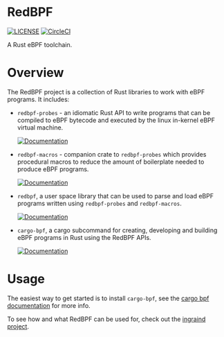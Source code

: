 RedBPF
======

[![LICENSE](https://img.shields.io/badge/license-GPLv3-blue.svg)](LICENSE)
[![CircleCI](https://circleci.com/gh/redsift/redbpf.svg?style=shield)](https://circleci.com/gh/redsift/redbpf)

A Rust eBPF toolchain.

# Overview

The RedBPF project is a collection of Rust libraries to work with eBPF
programs. It includes:

- `redbpf-probes` - an idiomatic Rust API to write programs that can be
compiled to eBPF bytecode and executed by the linux in-kernel eBPF virtual
machine.
    
    [![Documentation](https://img.shields.io/badge/docs-latest-red.svg)](https://redsift.github.io/rust/redbpf/doc/redbpf_probes/)

- `redbpf-macros` - companion crate to `redbpf-probes` which provides
procedural macros to reduce the amount of boilerplate needed to produce eBPF
programs.

    [![Documentation](https://img.shields.io/badge/docs-latest-red.svg)](https://redsift.github.io/rust/redbpf/doc/redbpf_macros/)

- `redbpf`, a user space library that can be used to parse and load eBPF
programs written using `redbpf-probes` and `redbpf-macros`.

    [![Documentation](https://img.shields.io/badge/docs-latest-red.svg)](https://redsift.github.io/rust/redbpf/doc/redbpf/)

- `cargo-bpf`, a cargo subcommand for creating, developing and building eBPF
programs in Rust using the RedBPF APIs.
    
    [![Documentation](https://img.shields.io/badge/docs-latest-red.svg)](https://redsift.github.io/rust/redbpf/doc/cargo_bpf/)

# Usage

The easiest way to get started is to install `cargo-bpf`, see the [cargo bpf documentation](https://redsift.github.io/rust/redbpf/doc/cargo_bpf/) for more info. 

To see how and what RedBPF can be used for, check out the [ingraind project](https://github.com/redsift/ingraind/tree/v1.0).